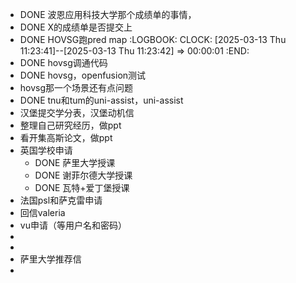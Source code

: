 - DONE 波恩应用科技大学那个成绩单的事情，
- DONE X的成绩单是否提交上
- DONE HOVSG跑pred map
  :LOGBOOK:
  CLOCK: [2025-03-13 Thu 11:23:41]--[2025-03-13 Thu 11:23:42] =>  00:00:01
  :END:
- DONE hovsg调通代码
- DONE hovsg，openfusion测试
- hovsg那一个场景还有点问题
- DONE tnu和tum的uni-assist，uni-assist
- 汉堡提交学分表，汉堡动机信
- 整理自己研究经历，做ppt
- 看开集高斯论文，做ppt
- 英国学校申请
	- DONE 萨里大学授课
	- DONE 谢菲尔德大学授课
	- DONE 瓦特+爱丁堡授课
- 法国psl和萨克雷申请
- 回信valeria
- vu申请（等用户名和密码）
-
-
- 萨里大学推荐信
-